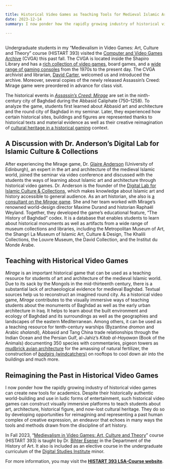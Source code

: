 ```yaml
---

title: Historical Video Games as Teaching Tools for Medieval Islamic Art and Architecture
date: 2023-12-14
summary: I now ponder how the rapidly growing industry of historical video games can create new tools for academics. Despite their historically authentic world-building and use in ludic forms of entertainment, such historical video games can construct visually immersive platforms to teach students about art, architecture, historical figures, and now-lost cultural heritage.

---
```


##

Undergraduate students in my “Medievalism in Video Games: Art, Culture and Theory” course (HISTART 393) visited the [Computer and Video Games Archive](https://www.lib.umich.edu/locations-and-hours/computer-and-video-game-archive) (CVGA) this past fall. The CVGA is located inside the Shapiro Library and has a [rich collection of video games](https://search.lib.umich.edu/catalog?filter.collection=Video+Games+-+4th+Floor&filter.location=Shapiro&library=U-M+Ann+Arbor+Libraries), board games, and a [wide range of gaming consoles](https://www.lib.umich.edu/locations-and-hours/computer-and-video-game-archive/use-archive/game-systems) from the 1970s to the present day. The CVGA archivist and librarian, [David Carter](https://www.lib.umich.edu/users/superman), welcomed us and introduced the archive. Moreover, several copies of the newly released Assassin’s Creed: Mirage game were preordered in advance for class visit.

The historical events in [*Assassin’s Creed: Mirage*](https://news.ubisoft.com/en-us/article/3q7ANVXHm68MIG99qNrPCl/assassins-creed-mirage-introduces-history-of-baghdad-feature-to-bring-players-closer-to-history) are set in the ninth-century city of Baghdad during the Abbasid Caliphate (750–1258). To analyze the game, students first learned about Abbasid art and architecture and the round city of Baghdad in my seminar. Later, they experienced how certain historical sites, buildings and figures are represented thanks to historical texts and material evidence as well as their creative reimagination of [cultural heritage in a historical gaming](https://doi.org/10.1080/13642529.2017.1256615) context.


## **A Discussion with Dr. Anderson’s Digital Lab for Islamic Culture & Collections**


After experiencing the Mirage game, Dr. [Glaire Anderson](https://glairedanderson.com/) (University of Edinburgh), an expert in the art and architecture of the medieval Islamic world, joined the seminar via video conference and discussed with the students the ways of learning about Islamic art and architecture through historical video games. Dr. Anderson is the founder of the [Digital Lab for Islamic Culture & Collections](https://digitallabivcc.com/), which makes knowledge about Islamic art and history accessible to general audience. As an art historian, she also is [a consultant on the *Mirage* game](https://theconversation.com/what-the-new-assassins-creed-game-tells-us-about-ninth-century-baghdad-from-the-art-historian-who-worked-on-the-game-209755). She and her team worked with Mirage’s renowned world-design director Maxime Durand and historian Raphaël Weyland. Together, they developed the game’s educational feature, “The History of Baghdad” codex. It is a database that enables students to learn about historical monuments as well as artifacts from a wide range of museum collections and libraries, including the Metropolitan Museum of Art, the Shangri La Museum of Islamic Art, Culture & Design, The Khalili Collections, the Louvre Museum, the David Collection, and the Institut du Monde Arabe.


## **Teaching with Historical Video Games**


*Mirage* is an important historical game that can be used as a teaching resource for students of art and architecture of the medieval Islamic world. Due to its sack by the Mongols in the mid-thirteenth century, there is a substantial lack of archaeological evidence for medieval Baghdad. Textual sources help us to reconstruct an imagined round city. As a historical video game, *Mirage* contributes to the visually immersive ways of teaching students about the monuments of Baghdad as well as the early urban architecture in Iraq. It helps to learn about the built environment and ecology of Baghdad and its surroundings as well as the geographies and landscapes of the eastern Mediterranean. Among others, it can be used as a teaching resource for tenth-century warships (Byzantine *dromon* and Arabic *shalandi*), Abbasid and Tang China trade relationships through the Indian Ocean and the Persian Gulf, al-Jahiz’s *Kitab al-Hayawan* (Book of the Animals) documenting 350 species with commentaries, pigeon towers as [mudbrick avian architecture](https://youtu.be/LkR-A3APsV8?si=M_ncU68Fp7esWmbh&t=287) for the amassing of natural fertilizer, the construction of [*badgirs* (windcatchers)](https://iranicaonline.org/articles/badgir-traditional-structure-for-passive-air-conditioning) on rooftops to cool down air into the buildings and much more.


## **Reimagining the Past in Historical Video Games**


I now ponder how the rapidly growing industry of historical video games can create new tools for academics. Despite their historically authentic world-building and use in ludic forms of entertainment, such historical video games can construct visually immersive platforms to teach students about art, architecture, historical figure, and now-lost cultural heritage. They do so by developing opportunities for reimagining and representing a past human complex of creative expression, an endeavor that echoes in many ways the tools and methods drawn from the discipline of art history. 

In Fall 2023, “[Medievalism in Video Games: Art, Culture and Theory](https://hartgalleries.lsa.umich.edu/course_listings_f23/index.php?num=393-005h)” course (HISTART 393) is taught by Dr. [Bihter Esener](https://lsa.umich.edu/histart/people/lecturers-and-visitors/Bihter_Esener.html) in the Department of the History of Art. It also is included as an elective course in the undergraduate curriculum of the [Digital Studies Institute](https://www.digitalstudies.umich.edu/) minor.

For more information, you may visit the [**HISTART 393 LSA-Course website**](https://courses.lsa.umich.edu/medievalisminvideogames/).


